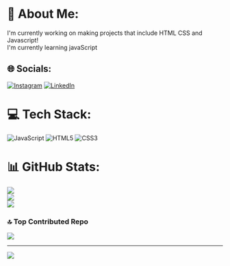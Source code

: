 # 💫 About Me:
I'm currently working on making projects that include HTML CSS and Javascript!<br>I'm currently learning javaScript


## 🌐 Socials:
[![Instagram](https://img.shields.io/badge/Instagram-%23E4405F.svg?logo=Instagram&logoColor=white)](https://instagram.com/bhavik_kela) [![LinkedIn](https://img.shields.io/badge/LinkedIn-%230077B5.svg?logo=linkedin&logoColor=white)](https://linkedin.com/in/bhavik-kela-678500322) 

# 💻 Tech Stack:
![JavaScript](https://img.shields.io/badge/javascript-%23323330.svg?style=for-the-badge&logo=javascript&logoColor=%23F7DF1E) ![HTML5](https://img.shields.io/badge/html5-%23E34F26.svg?style=for-the-badge&logo=html5&logoColor=white) ![CSS3](https://img.shields.io/badge/css3-%231572B6.svg?style=for-the-badge&logo=css3&logoColor=white)
# 📊 GitHub Stats:
![](https://github-readme-stats.vercel.app/api?username=bhavik-kela&theme=dark&hide_border=false&include_all_commits=true&count_private=true)<br/>
![](https://github-readme-streak-stats.herokuapp.com/?user=bhavik-kela&theme=dark&hide_border=false)<br/>
![](https://github-readme-stats.vercel.app/api/top-langs/?username=bhavik-kela&theme=dark&hide_border=false&include_all_commits=true&count_private=true&layout=compact)

### 🔝 Top Contributed Repo
![](https://github-contributor-stats.vercel.app/api?username=bhavik-kela&limit=5&theme=tokyonight&combine_all_yearly_contributions=true)

---
[![](https://visitcount.itsvg.in/api?id=bhavik-kela&icon=10&color=1)](https://visitcount.itsvg.in)

<!-- Proudly created with GPRM ( https://gprm.itsvg.in ) -->
